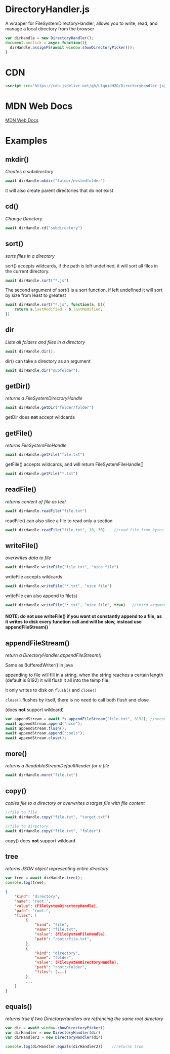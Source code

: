 # DirectoryHandler.js
A wrapper for FileSystemDirectoryHandler, allows you to write, read, and manage a local directory from the browser


```js
var dirHandle = new DirectoryHandler();
document.onclick = async function(){
  dirHandle.assignFS(await window.showDirectoryPicker());
}
```

CDN
====
```html
<script src="https://cdn.jsdelivr.net/gh/L1quidH2O/DirectoryHandler.js@latest/DirectoryHandler.min.js"></script>
```

MDN Web Docs
============
[MDN Web Docs](https://developer.mozilla.org/en-US/docs/Web/API/FileSystemDirectoryHandle)

Examples
============

mkdir()
--------
*Creates a subdirectory*

```js
await dirHandle.mkdir("folder/nestedfolder")
```

it will also create parent directories that do not exist


cd()
-----
*Change Directory*

```js
await dirHandle.cd("subdirectory")
```

sort()
------
*sorts files in a directory*

sort() accepts wildcards, if the path is left undefined, it will sort all files in the current directory.

```js
await dirHandle.sort("*.js")
```

The second argument of sort() is a sort function, if left undefined it will sort by size from least to greatest

```js
await dirHandle.sort("*.js", function(a, b){
    return a.lastModified - b.lastModified;
})
```

dir
----
*Lists all folders and files in a directory*
```js
await dirHandle.dir();
```

dir() can take a directory as an argument
```js
await dirHandle.dir("subfolder");
```

getDir()
--------
*returns a FileSystemDirectoryHandle*

```js
await dirHandle.getDir("folder/folder")
```

getDir does **not** accept wildcards


getFile()
---------
*returns FileSystemFileHandle*

```js
await dirHandle.getFile("file.txt")
```

getFile() accepts wildcards, and will return FileSystemFileHandle[]

```js
await dirHandle.getFile("*.txt")
```

readFile()
----------
*returns content of file as text*

```js
await dirHandle.readFile("file.txt")
```

readFile() can also slice a file to read only a section

```js
await dirHandle.readFile("file.txt", 10, 30)    //read file from bytes 10 to 30
```

writeFile()
-----------
*overwrites data to file*

```js
await dirHandle.writeFile("file.txt", "nice file")
```

writeFile accepts wildcards

```js
await dirHandle.writeFile("*.txt", "nice file")
```

writeFile can also append to file(s)

```js
await dirHandle.writeFile("*.txt", "nice file", true)   //third argument = append?
```

#### NOTE: do **not** use writeFile() if you want ot constantly append to a file, as it writes to disk every function call and will be slow, instead use appendFileStream()


appendFileStream()
------------------
*return a DirectoryHandler.appendFileStream()*

Same as BufferedWriter() in java

appending to file will fill in a string,
when the string reaches a certain length (default is 8192)
it will flush it all into the temp file.

it only writes to disk on `flush()` and `close()`

`close()` flushes by itself, there is no need to call both flush and close

(does **not** support wildcard)
 
```js
var appendStream = await fs.appendFileStream("file.txt", 8192); //second argument is optional bufferSize
await appendStream.append("nice");
await appendStream.flush();
await appendStream.append("cools");
await appendStream.close();
```

more()
-----
*returns a ReadableStreamDefaultReader for a file*

```js
await dirHandle.more("file.txt")
```

copy()
------
*copies file to a directory or overwrites a target file with file content*

```js
//file to file
await dirHandle.copy("file.txt", "target.txt")

//file to directory
await dirHandle.copy("file.txt", "folder")
```

copy() does **not** support wildcard


tree
----
*returns JSON object representing entire directory*

```js
var tree = await dirHandle.tree();
console.log(tree);
```

```json
{
    "kind": "directory",
    "name": "root:",
    "value": (FileSystemDirectoryHandle),
    "path": "root:",
    "files": [
         {
             "kind": "file",
             "name": "file.txt",
             "value": (FileSystemFileHandle),
             "path": "root:/file.txt",
         },
         {
             "kind": "directory",
             "name": "folder",
             "value": (FileSystemDirectoryHandle),
             "path": "root:/folder",
             "files": [...]
         },
         ...
    ]
}

```

equals()
--------
*returns true if two DirectoryHandlers are refrencing the same root directory*

```js
var dir = await window.showDirectoryPicker()
var dirHandler = new DirectoryHandler(dir)
var dirHandler2 = new DirectoryHandler(dir)

console.log(dirHandler.equals(dirHandler2))    //returns true
```
